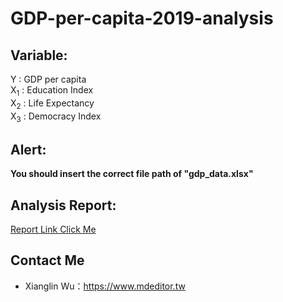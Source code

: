 # GDP-per-capita-2019-analysis
## Variable:
Y : GDP per capita  
X<sub>1</sub> : Education Index  
X<sub>2</sub> : Life Expectancy  
X<sub>3</sub> : Democracy Index  
## Alert:
**You should insert the correct file path of "gdp_data.xlsx"**
## Analysis Report:
[Report Link Click Me](https://drive.google.com/file/d/1RIJiZakERzPSqCCTg88ZCl2xWb8r-8Mi/view?usp=sharing)
## Contact Me
* Xianglin Wu：<https://www.mdeditor.tw>